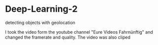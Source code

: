 # Deep-Learning-2
detecting objects with geolocation

I took the video form the youtube channel "Eure Videos Fahrnünftig" and changed the framerate and quality.
The video was also cliped
